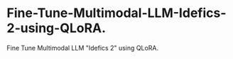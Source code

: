# Fine-Tune-Multimodal-LLM-Idefics-2-using-QLoRA.
Fine Tune Multimodal LLM "Idefics 2" using QLoRA.
